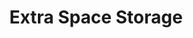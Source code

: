 ---
title: "Extra Space Storage"
url: /johnston/extra-space-storage-plainfield-pike-2/
shop: storage rental
---